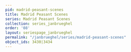 ```yaml
---
pid: madrid-peasant-scenes
title: Madrid Peasant Scenes
series: Madrid Peasant Scenes
collection: series_janbrueghel
order: '08'
layout: seriespage_janbrueghel
permalink: "/janbrueghel/series/madrid-peasant-scenes"
object_ids: 3430|3434
---
```

